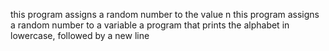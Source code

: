 this program assigns a random number to the value n
this program assigns a random number to a variable
 a program that prints the alphabet in lowercase, followed by a new line
